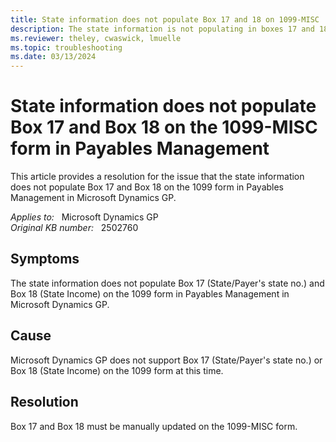 ```yaml
---
title: State information does not populate Box 17 and 18 on 1099-MISC
description: The state information is not populating in boxes 17 and 18 on the 1099-MISC form in Payables Management. Provides a resolution.
ms.reviewer: theley, cwaswick, lmuelle
ms.topic: troubleshooting
ms.date: 03/13/2024
---
```

# State information does not populate Box 17 and Box 18 on the 1099-MISC form in Payables Management

This article provides a resolution for the issue that the state information does not populate Box 17 and Box 18 on the 1099 form in Payables Management in Microsoft Dynamics GP.

_Applies to:_ &nbsp; Microsoft Dynamics GP  
_Original KB number:_ &nbsp; 2502760

## Symptoms

The state information does not populate Box 17 (State/Payer's state no.) and Box 18 (State Income) on the 1099 form in Payables Management in Microsoft Dynamics GP.

## Cause

Microsoft Dynamics GP does not support Box 17 (State/Payer's state no.) or Box 18 (State Income) on the 1099 form at this time.

## Resolution

Box 17 and Box 18 must be manually updated on the 1099-MISC form.
